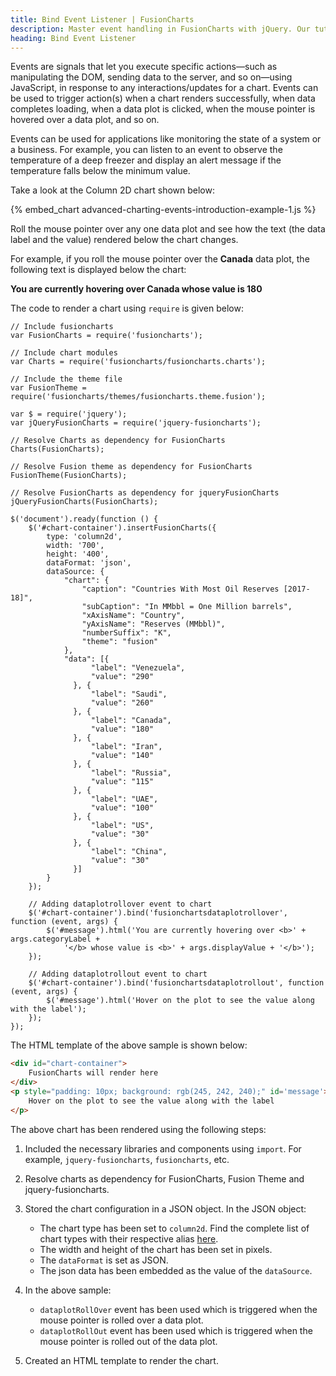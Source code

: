 ```yaml
---
title: Bind Event Listener | FusionCharts
description: Master event handling in FusionCharts with jQuery. Our tutorial covers everything for creating interactive charts for your web projects. Get started now!
heading: Bind Event Listener
---
```


Events are signals that let you execute specific actions—such as manipulating the DOM, sending data to the server, and so on—using JavaScript, in response to any interactions/updates for a chart. Events can be used to trigger action(s) when a chart renders successfully, when data completes loading, when a data plot is clicked, when the mouse pointer is hovered over a data plot, and so on.

Events can be used for applications like monitoring the state of a system or a business. For example, you can listen to an event to observe the temperature of a deep freezer and display an alert message if the temperature falls below the minimum value.

Take a look at the Column 2D chart shown below:

{% embed_chart advanced-charting-events-introduction-example-1.js %}

Roll the mouse pointer over any one data plot and see how the text (the data label and the value) rendered below the chart changes.

For example, if you roll the mouse pointer over the __Canada__ data plot, the following text is displayed below the chart:

**You are currently hovering over Canada whose value is 180**

The code to render a chart using `require` is given below:

```
// Include fusioncharts
var FusionCharts = require('fusioncharts');

// Include chart modules
var Charts = require('fusioncharts/fusioncharts.charts');

// Include the theme file
var FusionTheme = require('fusioncharts/themes/fusioncharts.theme.fusion');

var $ = require('jquery');
var jQueryFusionCharts = require('jquery-fusioncharts');

// Resolve Charts as dependency for FusionCharts
Charts(FusionCharts); 

// Resolve Fusion theme as dependency for FusionCharts
FusionTheme(FusionCharts); 

// Resolve FusionCharts as dependency for jqueryFusionCharts
jQueryFusionCharts(FusionCharts);

$('document').ready(function () {
    $('#chart-container').insertFusionCharts({
        type: 'column2d',
        width: '700',
        height: '400',
        dataFormat: 'json',
        dataSource: {
            "chart": {
                "caption": "Countries With Most Oil Reserves [2017-18]",
                "subCaption": "In MMbbl = One Million barrels",
                "xAxisName": "Country",
                "yAxisName": "Reserves (MMbbl)",
                "numberSuffix": "K",
                "theme": "fusion"
            },
            "data": [{
                  "label": "Venezuela",
                  "value": "290"
              }, {
                  "label": "Saudi",
                  "value": "260"
              }, {
                  "label": "Canada",
                  "value": "180"
              }, {
                  "label": "Iran",
                  "value": "140"
              }, {
                  "label": "Russia",
                  "value": "115"
              }, {
                  "label": "UAE",
                  "value": "100"
              }, {
                  "label": "US",
                  "value": "30"
              }, {
                  "label": "China",
                  "value": "30"
              }]
        }
    });
    
    // Adding dataplotrollover event to chart
    $('#chart-container').bind('fusionchartsdataplotrollover', function (event, args) {
        $('#message').html('You are currently hovering over <b>' + args.categoryLabel +
            '</b> whose value is <b>' + args.displayValue + '</b>');
    });

    // Adding dataplotrollout event to chart
    $('#chart-container').bind('fusionchartsdataplotrollout', function (event, args) {
        $('#message').html('Hover on the plot to see the value along with the label');
    });
});
```

The HTML template of the above sample is shown below:

```HTML
<div id="chart-container">
    FusionCharts will render here
</div>
<p style="padding: 10px; background: rgb(245, 242, 240);" id='message'>
    Hover on the plot to see the value along with the label
</p>
```

The above chart has been rendered using the following steps:

1. Included the necessary libraries and components using `import`. For example, `jquery-fusioncharts`, `fusioncharts`, etc.

2. Resolve charts as dependency for FusionCharts, Fusion Theme and jquery-fusioncharts.

3. Stored the chart configuration in a JSON object. In the JSON object:
    * The chart type has been set to `column2d`. Find the complete list of chart types with their respective alias [here](https://www.fusioncharts.com/dev/chart-guide/list-of-charts).
    * The width and height of the chart has been set in pixels. 
    * The `dataFormat` is set as JSON.
    * The json data has been embedded as the value of the `dataSource`.

4. In the above sample:
    * `dataplotRollOver` event has been used which is triggered when the mouse pointer is rolled over a data plot.
    * `dataplotRollOut` event has been used which is triggered when the mouse pointer is rolled out of the data plot.

5. Created an HTML template to render the chart.
